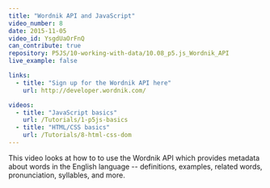 ```yaml
---
title: "Wordnik API and JavaScript"
video_number: 8
date: 2015-11-05
video_id: YsgdUaOrFnQ
can_contribute: true
repository: P5JS/10-working-with-data/10.08_p5.js_Wordnik_API
live_example: false

links:
  - title: "Sign up for the Wordnik API here"
    url: http://developer.wordnik.com/

videos:
  - title: "JavaScript basics"
    url: /Tutorials/1-p5js-basics
  - title: "HTML/CSS basics"
    url: /Tutorials/8-html-css-dom
---
```


This video looks at how to to use the Wordnik API which provides metadata about words in the English language -- definitions, examples, related words, pronunciation, syllables, and more.
